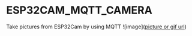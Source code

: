 # ESP32CAM_MQTT_CAMERA
Take pictures from ESP32Cam by using MQTT
![image]([picture or gif url](https://github.com/ch-tseng/ESP32CAM_MQTT_CAMERA/blob/main/demo.jpg))
